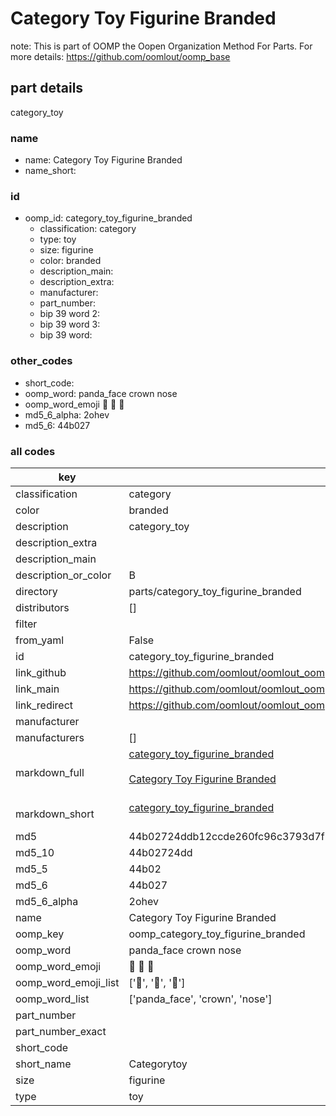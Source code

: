 # Category Toy Figurine Branded  

note: This is part of OOMP the Oopen Organization Method For Parts. For more details: https://github.com/oomlout/oomp_base

##  part details
  



category_toy



### name
* name: Category Toy Figurine Branded
* name_short: 
### id
* oomp_id: category_toy_figurine_branded
  * classification: category
  * type: toy
  * size: figurine
  * color: branded
  * description_main: 
  * description_extra: 
  * manufacturer: 
  * part_number: 
  * bip 39 word 2: 
  * bip 39 word 3: 
  * bip 39 word: 

### other_codes
* short_code: 
* oomp_word: panda_face crown nose
* oomp_word_emoji :panda_face: :crown: :nose:
* md5_6_alpha: 2ohev
* md5_6: 44b027









### all codes 
| key | value |  
| --- | --- |  
| classification | category |  
| color | branded |  
| description | category_toy |  
| description_extra |  |  
| description_main |  |  
| description_or_color | B  |  
| directory | parts/category_toy_figurine_branded |  
| distributors | [] |  
| filter |  |  
| from_yaml | False |  
| id | category_toy_figurine_branded |  
| link_github | https://github.com/oomlout/oomlout_oomp_version_1_messy/tree/main/parts/category_toy_figurine_branded |  
| link_main | https://github.com/oomlout/oomlout_oomp_version_1_messy/tree/main/parts/category_toy_figurine_branded |  
| link_redirect | https://github.com/oomlout/oomlout_oomp_version_1_messy/tree/main/parts/category_toy_figurine_branded |  
| manufacturer |  |  
| manufacturers | [] |  
| markdown_full | [category_toy_figurine_branded](none)<br>[](none)<br>[Category Toy Figurine Branded](none)<br><br> |  
| markdown_short | [category_toy_figurine_branded](none)<br><br> |  
| md5 | 44b02724ddb12ccde260fc96c3793d7f |  
| md5_10 | 44b02724dd |  
| md5_5 | 44b02 |  
| md5_6 | 44b027 |  
| md5_6_alpha | 2ohev |  
| name | Category Toy Figurine Branded |  
| oomp_key | oomp_category_toy_figurine_branded |  
| oomp_word | panda_face crown nose |  
| oomp_word_emoji | :panda_face: :crown: :nose: |  
| oomp_word_emoji_list | [':panda_face:', ':crown:', ':nose:'] |  
| oomp_word_list | ['panda_face', 'crown', 'nose'] |  
| part_number |  |  
| part_number_exact |  |  
| short_code |  |  
| short_name | Categorytoy |  
| size | figurine |  
| type | toy |  
